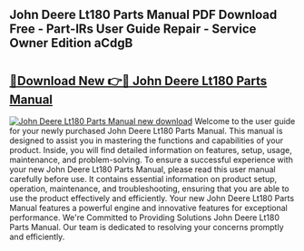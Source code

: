 ## John Deere Lt180 Parts Manual PDF Download Free - Part-lRs User Guide Repair - Service Owner Edition aCdgB

# <h2><a href="http://bc91785.oget.top/?id=John+Deere+Lt180+Parts+Manual">🔗Download New 👉🔴 John Deere Lt180 Parts Manual</a></h2>

[![John Deere Lt180 Parts Manual new download](https://i.imgur.com/5g1atiW.png)](http://bc91785.oget.top/?id=John+Deere+Lt180+Parts+Manual)
Welcome to the user guide for your newly purchased John Deere Lt180 Parts Manual. This manual is designed to assist you in mastering the functions and capabilities of your product. Inside, you will find detailed information on features, setup, usage, maintenance, and problem-solving. To ensure a successful experience with your new John Deere Lt180 Parts Manual, please read this user manual carefully before use. It contains essential information on product setup, operation, maintenance, and troubleshooting, ensuring that you are able to use the product effectively and efficiently. Your new John Deere Lt180 Parts Manual features a powerful engine and innovative features for exceptional performance. We're Committed to Providing Solutions John Deere Lt180 Parts Manual. Our team is dedicated to resolving your concerns promptly and efficiently.
